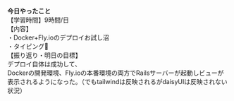 **今日やったこと**<br>
【学習時間】9時間/日<br>
【内容】<br>
・Docker+Fly.ioのデプロイお試し沼<br>
・タイピング🍦<br>
【振り返り・明日の目標】<br>
デプロイ自体は成功して、<br>
Dockerの開発環境、Fly.ioの本番環境の両方でRailsサーバーが起動しビューが表示されるようになった。（でもtailwindは反映されるがdaisyUIは反映されない状況）
